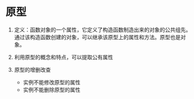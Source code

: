 # 原型
1. 定义：函数对象的一个属性，它定义了构造函数制造出来的对象的公共组先。通过该构造函数创建的对象，可以继承该原型上的属性和方法。原型也是对象。

2. 利用原型的概念和特点，可以提取公有属性 

3. 原型的增删改查
    - 实例不能修改原型的属性
    - 实例不能删除原型的属性